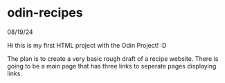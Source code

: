 # odin-recipes
08/19/24

Hi this is my first HTML project with the Odin Project! :D

The plan is to create a very basic rough draft of a recipe website. There is going to be a main page that has three links to seperate pages displaying links. 